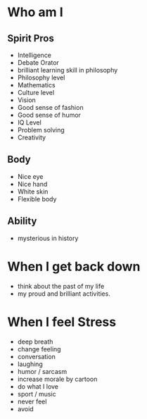 # Who am I

## Spirit Pros

- Intelligence
- Debate Orator
- brilliant learning skill in philosophy
- Philosophy level
- Mathematics
- Culture level
- Vision
- Good sense of fashion
- Good sense of humor
- IQ Level
- Problem solving
- Creativity

## Body

- Nice eye
- Nice hand
- White skin
- Flexible body

## Ability

- mysterious in history

# When I get back down

- think about the past of my life
- my proud and brilliant activities.

# When I feel Stress

- deep breath
- change feeling
- conversation
- laughing
- humor / sarcasm
- increase morale by cartoon
- do what I love
- sport / music
- never feel
- avoid

